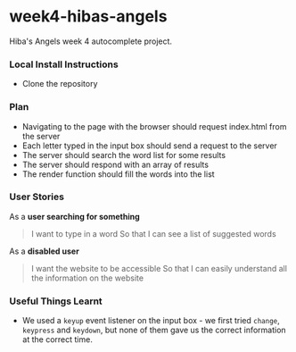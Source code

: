 # week4-hibas-angels

Hiba's Angels week 4 autocomplete project.

### Local Install Instructions
- Clone the repository

### Plan
- Navigating to the page with the browser should request index.html from the server
- Each letter typed in the input box should send a request to the server
- The server should search the word list for some results
- The server should respond with an array of results
- The render function should fill the words into the list

### User Stories
As a **user searching for something**
> I want to type in a word
> So that I can see a list of suggested words

As a **disabled user**
> I want the website to be accessible
> So that I can easily understand all the information on the website

### Useful Things Learnt
- We used a `keyup` event listener on the input box - we first tried `change`, `keypress` and `keydown`, but none of them gave us the correct information at the correct time.

